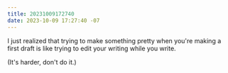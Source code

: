 ```yaml
---
title: 20231009172740
date: 2023-10-09 17:27:40 -07
---
```


I just realized that trying to make something pretty when you're making a first draft is like trying to edit your writing while you write.

(It's harder, don't do it.)
